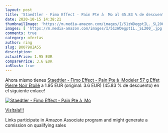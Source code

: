 ```yaml
---
layout: post
title: 'Staedtler - Fimo Effect - Pain Pte à  Mo al 45.83 % de descuento'
date: 2020-10-15 14:38:21
thumbnailImage: 'https://m.media-amazon.com/images/I/51zWDegptIL._SL200_.jpg'
images: [ 'https://m.media-amazon.com/images/I/51zWDegptIL._SL200_.jpg' ]
comments: true
category: ofertas
author: ring
slug: B00798IA5S
description:
actualPrice: 1.95 EUR
comparePrice: 3.6 EUR
inStock: true
---
```


Ahora mismo tienes [Staedtler - Fimo Effect - Pain Pte à  Modeler 57 g Effet Pierre Noir Etoilé](https://www.amazon.fr/dp/B00798IA5S/?tag=tolees0d-21) a 1.95 EUR (original: 3.6 EUR) (45.83 %  de descuento) en el siguiente enlace!

[![Staedtler - Fimo Effect - Pain Pte à  Mo](https://m.media-amazon.com/images/I/51zWDegptIL._SL200_.jpg)](https://www.amazon.fr/dp/B00798IA5S/?tag=tolees0d-21)

[Visítala!!!](https://www.amazon.fr/dp/B00798IA5S/?tag=tolees0d-21)

Links participate in Amazon Associate program and might generate a comission on qualifying sales
